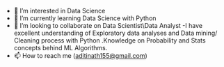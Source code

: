 
- 👀 I’m interested in Data Science
- 🌱 I’m currently learning Data Science with Python
- 💞️ I’m looking to collaborate on Data Scientist\Data Analyst
-I have excellent understanding of Exploratory data analyses and Data mining/ Cleaning process with Python .Knowledge on Probability and Stats concepts behind ML Algorithms.
- 📫 How to reach me (aditinath155@gmail.com)

<!---
Aditinath155/Aditinath155 is a ✨ special ✨ repository because its `README.md` (this file) appears on your GitHub profile.
You can click the Preview link to take a look at your changes.
--->
